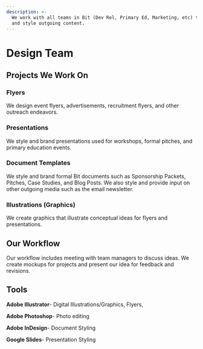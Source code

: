 ```yaml
---
description: >-
  We work with all teams in Bit (Dev Rel, Primary Ed, Marketing, etc) to create
  and style outgoing content.
---
```


# Design Team

## Projects We Work On 

### Flyers

We design event flyers, advertisements, recruitment flyers, and other outreach endeavors. 

### Presentations 

We style and brand presentations used for workshops, formal pitches, and primary education events. 

### Document Templates

We style and brand formal Bit documents such as Sponsorship Packets, Pitches, Case Studies, and Blog Posts. We also style and provide input on other outgoing media such as the email newsletter.

### Illustrations \(Graphics\)

We create graphics that illustrate conceptual ideas for flyers and presentations.

## Our Workflow

Our workflow includes meeting with team managers to discuss ideas. We create mockups for projects and present our idea for feedback and revisions.

## Tools

**Adobe Illustrator**- Digital Illustrations/Graphics, Flyers,  

**Adobe Photoshop**- Photo editing

**Adobe InDesign**- Document Styling

**Google Slides**- Presentation Styling



